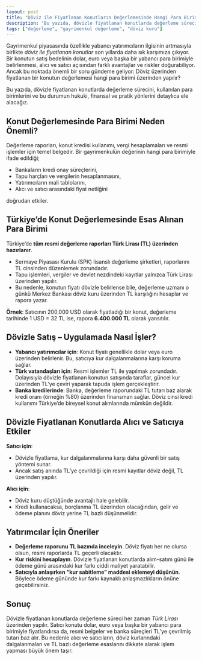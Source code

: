 ```yaml
---
layout: post
title: "Döviz ile Fiyatlanan Konutların Değerlemesinde Hangi Para Birimi Kullanılır?"
description: "Bu yazıda, dövizle fiyatlanan konutlarda değerleme sürecini, kullanılan para birimlerini ve bu durumun hukuki, finansal ve pratik yönlerini detaylıca ele alacağız."
tags: ["değerleme", "gayrimenkul değerleme", "döviz kuru"]
---
```


Gayrimenkul piyasasında özellikle yabancı yatırımcıların ilgisinin artmasıyla birlikte *döviz ile fiyatlanan konutlar* son yıllarda daha sık karşımıza çıkıyor. Bir konutun satış bedelinin dolar, euro veya başka bir yabancı para birimiyle belirlenmesi, alıcı ve satıcı açısından farklı avantajlar ve riskler doğurabiliyor. Ancak bu noktada önemli bir soru gündeme geliyor: Döviz üzerinden fiyatlanan bir konutun değerlemesi hangi para birimi üzerinden yapılır?

Bu yazıda, dövizle fiyatlanan konutlarda değerleme sürecini, kullanılan para birimlerini ve bu durumun hukuki, finansal ve pratik yönlerini detaylıca ele alacağız.

## Konut Değerlemesinde Para Birimi Neden Önemli?

Değerleme raporları, konut kredisi kullanımı, vergi hesaplamaları ve resmi işlemler için temel belgedir. Bir gayrimenkulün değerinin hangi para birimiyle ifade edildiği;

- Bankaların kredi onay süreçlerini,
- Tapu harçları ve vergilerin hesaplanmasını,
- Yatırımcıların mali tablolarını,
- Alıcı ve satıcı arasındaki fiyat netliğini

doğrudan etkiler.

## Türkiye’de Konut Değerlemesinde Esas Alınan Para Birimi

Türkiye’de **tüm resmi değerleme raporları Türk Lirası (TL) üzerinden hazırlanır**.

- Sermaye Piyasası Kurulu (SPK) lisanslı değerleme şirketleri, raporlarını TL cinsinden düzenlemek zorundadır.
- Tapu işlemleri, vergiler ve devlet nezdindeki kayıtlar yalnızca Türk Lirası üzerinden yapılır.
- Bu nedenle, konutun fiyatı dövizle belirlense bile, değerleme uzmanı o günkü Merkez Bankası döviz kuru üzerinden TL karşılığını hesaplar ve rapora yazar.

**Örnek**: Satıcının 200.000 USD olarak fiyatladığı bir konut, değerleme tarihinde 1 USD = 32 TL ise, rapora **6.400.000 TL** olarak yansıtılır.

## Dövizle Satış – Uygulamada Nasıl İşler?

- **Yabancı yatırımcılar için**: Konut fiyatı genellikle dolar veya euro üzerinden belirlenir. Bu, satıcıya kur dalgalanmalarına karşı koruma sağlar.
- **Türk vatandaşları için**: Resmi işlemler TL ile yapılmak zorundadır. Dolayısıyla dövizle fiyatlanan konutun satışında taraflar, güncel kur üzerinden TL’ye çeviri yaparak tapuda işlem gerçekleştirir.
- **Banka kredilerinde**: Banka, değerleme raporundaki TL tutarı baz alarak kredi oranı (örneğin %80) üzerinden finansman sağlar. Döviz cinsi kredi kullanımı Türkiye’de bireysel konut alımlarında mümkün değildir.

## Dövizle Fiyatlanan Konutlarda Alıcı ve Satıcıya Etkiler

**Satıcı için**:

- Dövizle fiyatlama, kur dalgalanmalarına karşı daha güvenli bir satış yöntemi sunar.
- Ancak satış anında TL’ye çevrildiği için resmi kayıtlar döviz değil, TL üzerinden yapılır.

**Alıcı için**:

- Döviz kuru düştüğünde avantajlı hale gelebilir.
- Kredi kullanacaksa, borçlanma TL üzerinden olacağından, gelir ve ödeme planını döviz yerine TL bazlı düşünmelidir.

## Yatırımcılar İçin Öneriler

- **Değerleme raporunu TL bazında inceleyin**. Döviz fiyatı her ne olursa olsun, resmi raporlarda TL geçerli olacaktır.
- **Kur riskini hesaplayın**. Dövizle fiyatlanan konutlarda alım-satım günü ile ödeme günü arasındaki kur farkı ciddi maliyet yaratabilir.
- **Satıcıyla anlaşırken “kur sabitleme” maddesi eklemeyi düşünün**. Böylece ödeme gününde kur farkı kaynaklı anlaşmazlıkların önüne geçebilirsiniz.

## Sonuç

Dövizle fiyatlanan konutlarda değerleme süreci her zaman *Türk Lirası* üzerinden yapılır. Satıcı konutu dolar, euro veya başka bir yabancı para birimiyle fiyatlandırsa da, resmi belgeler ve banka süreçleri TL’ye çevrilmiş tutarı baz alır. Bu nedenle alıcı ve satıcıların, döviz kurlarındaki dalgalanmaları ve TL bazlı değerleme esaslarını dikkate alarak işlem yapması büyük önem taşır.